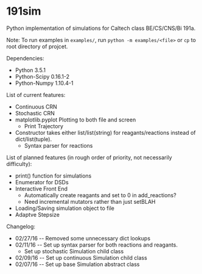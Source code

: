 # 191sim
Python implementation of simulations for Caltech class BE/CS/CNS/Bi 191a. 

Note: To run examples in `examples/`, run `python -m examples/<file>` or `cp` to root directory of projcet.

Dependencies:
* Python 3.5.1
* Python-Scipy 0.16.1-2
* Python-Numpy 1.10.4-1

List of current features:
* Continuous CRN
* Stochastic CRN
* matplotlib.pyplot Plotting to both file and screen
    * Print Trajectory
* Constructor takes either list/list(string) for reagants/reactions instead of dict/list(tuple).
    * Syntax parser for reactions

List of planned features (in rough order of priority, not necessarily difficulty):
* print() function for simulations
* Enumerator for DSDs
* Interactive Front End
    * Automatically create reagants and set to 0 in add\_reactions?
    * Need incremental mutators rather than just setBLAH
* Loading/Saving simulation object to file
* Adaptve Stepsize

Changelog:
* 02/27/16 -- Removed some unnecessary dict lookups
* 02/11/16 -- Set up syntax parser for both reactions and reagants.
    * Set up stochastic Simulation child class
* 02/09/16 -- Set up continuous Simulation child class
* 02/07/16 -- Set up base Simulation abstract class
